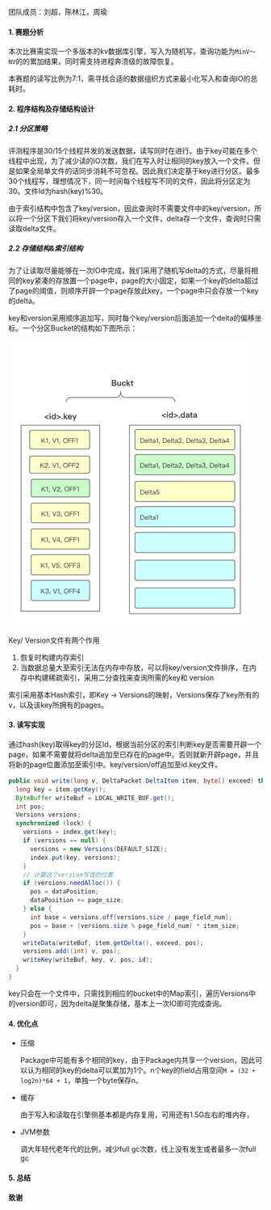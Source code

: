 团队成员：刘超，陈林江，周瑜

#### 1. 赛题分析

本次比赛需实现一个多版本的kv数据库引擎，写入为随机写，查询功能为`MinV～NV`的的累加结果，同时需支持进程奔溃级的故障恢复。

本赛题的读写比例为7:1，需寻找合适的数据组织方式来最小化写入和查询IO的总耗时。

#### 2. 程序结构及存储结构设计

##### 2.1 分区策略

评测程序是30/15个线程并发的发送数据，读写同时在进行。由于key可能在多个线程中出现，为了减少读的IO次数，我们在写入时让相同的key放入一个文件。但是如果全局单文件的话同步消耗不可忽视。因此我们决定基于key进行分区。最多30个线程写，理想情况下，同一时间每个线程写不同的文件，因此将分区定为30。文件Id为hash(key)%30。

由于索引结构中包含了key/version，因此查询时不需要文件中的key/version，所以将一个分区下我们将key/version存入一个文件，delta存一个文件，查询时只需读取delta文件。

##### 2.2 存储结构&索引结构

为了让读取尽量能够在一次IO中完成，我们采用了随机写delta的方式，尽量将相同的key紧凑的存放置一个page中，page的大小固定，如果一个key的delta超过了page的阈值，则顺序开辟一个page存放此key，一个page中只会存放一个key的delta。

key和version采用顺序追加写，同时每个key/version后面追加一个delta的偏移坐标。一个分区Bucket的结构如下图所示：

![](./bucket.png)

Key/ Version文件有两个作用

1. 恢复时构建内存索引
2. 当数据总量大至索引无法在内存中存放，可以将key/version文件排序，在内存中构建稀疏索引，采用二分查找来查询所需的key和 version

索引采用基本Hash索引，即Key -> Versions的映射，Versions保存了key所有的v，以及该key所拥有的pages。

#### 3. 读写实现

通过hash(key)取得key的分区Id，根据当前分区的索引判断key是否需要开辟一个page，如果不需要就将delta追加至已存在的page中。否则就新开辟page，并且将新的page位置添加至索引中。key/version/off追加至id.key文件。

```java
public void write(long v, DeltaPacket.DeltaItem item, byte[] exceed) throws IOException {
  long key = item.getKey();
  ByteBuffer writeBuf = LOCAL_WRITE_BUF.get();
  int pos;
  Versions versions;
  synchronized (lock) {
    versions = index.get(key);
    if (versions == null) {
      versions = new Versions(DEFAULT_SIZE);
      index.put(key, versions);
    }
    // 计算这个version写盘的位置
    if (versions.needAlloc()) {
      pos = dataPosition;
      dataPosition += page_size;
    } else {
      int base = versions.off[versions.size / page_field_num];
      pos = base + (versions.size % page_field_num) * item_size;
    }
    writeData(writeBuf, item.getDelta(), exceed, pos);
    versions.add((int) v, pos);
    writeKey(writeBuf, key, v, pos, id);
  }
}
```



key只会在一个文件中，只需找到相应的bucket中的Map索引，遍历Versions中的version即可，因为delta是聚集存储，基本上一次IO即可完成查询。

#### 4. 优化点
 - 压缩

   Package中可能有多个相同的key，由于Package内共享一个version，因此可以认为相同的key的delta可以累加为1个。n个key的field占用空间`M = (32 + log2n)*64 + 1`，单独一个byte保存n。

 - 缓存

   由于写入和读取在引擎侧基本都是内存复用，可用还有1.5G左右的堆内存，

 - JVM参数

   调大年轻代老年代的比例，减少full gc次数，线上没有发生或者最多一次full gc

#### 5. 总结

#### 致谢



